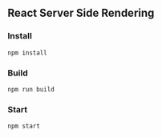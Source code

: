 ## React Server Side Rendering

### Install

```
npm install
```

### Build

```
npm run build
```

### Start

```
npm start
```
